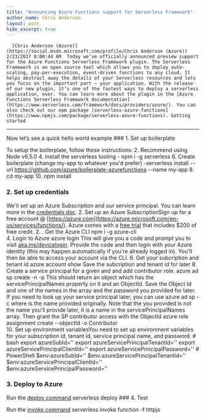 ```yaml
---
title: "Announcing Azure Functions support for Serverless Framework"
author_name: Chris Anderson 
layout: post
hide_excerpt: true
---
```

      [Chris Anderson (Azure)](https://social.msdn.microsoft.com/profile/Chris Anderson (Azure))  2/23/2017 8:00:44 AM  Today we’ve officially announced preview support for the Azure Functions Serverless Framework plugin. The Serverless Framework is an open source tool which allows you to deploy auto-scaling, pay-per-execution, event-driven functions to any cloud. It helps abstract away the details of your Serverless resources and lets you focus on the important part – your application. With the release of our new plugin, it’s one of the fastest ways to deploy a serverless application, ever. You can learn more about the plugin in the [Azure Functions Serverless Framework documentation](https://www.serverless.com/framework/docs/providers/azure/). You can also check out our npm package [serverless-azure-functions](https://www.npmjs.com/package/serverless-azure-functions). Getting started
---------------

 Now let’s see a quick hello world example ### 1. Set up boilerplate

 To setup the boilerplate, follow these instructions:  2. Recommend using Node v6.5.0
 4. Install the serverless tooling - npm i -g serverless
 6. Create boilerplate (change my-app to whatever you'd prefer) -serverless install --url https://github.com/azure/boilerplate-azurefunctions --name my-app
 8. cd my-app
 10. npm install
  ### 2. Set up credentials

 We'll set up an Azure Subscription and our service principal. You can learn more in the [credentials doc](https://www.serverless.com/framework/docs/providers/azure/guide/credentials).  2. Set up an Azure SubscriptionSign up for a free account @ [https://azure.com](https://azure.microsoft.com/en-us/services/functions/). Azure comes with a [free trial](https://azure.microsoft.com/en-us/free/) that includes $200 of free credit.
   2. . Get the Azure CLI  npm i -g azure-cli  
 4. Login to Azure  azure login  This will give you a code and prompt you to visit [aka.ms/devicelogin](https://aka.ms/devicelogin). Provide the code and then login with your Azure identity (this may happen automatically if you're already logged in). You'll then be able to access your account via the CLI.
 6. Get your subcription and tenant id  azure account show  Save the subcription and tenant id for later
 8. Create a service principal for a given <name> and <password> and add contributor role.  azure ad sp create -n <name> -p <password>  This should return an object which has the servicePrincipalNames property on it and an ObjectId. Save the Object Id and one of the names in the array and the password you provided for later. If you need to look up your service principal later, you can use azure ad sp -c <name> where <name> is the name provided originally. Note that the <name> you provided is not the name you'll provide later, it is a name in the servicePrincipalNames array. Then grant the SP contributor access with the ObjectId  azure role assignment create --objectId <objectIDFromCreateStep> -o Contributor  
 10. Set up environment variablesYou need to set up environment variables for your subscription id, tenant id, service principal name, and password.  # bash export azureSubId='<subscriptionId>' export azureServicePrincipalTenantId='<tenantId>' export azureServicePrincipalClientId='<servicePrincipalName>' export azureServicePrincipalPassword='<password>'   # PowerShell $env:azureSubId='<subscriptionId>' $env:azureServicePrincipalTenantId='<tenantId>' $env:azureServicePrincipalClientId='<servicePrincipalName>' $env:azureServicePrincipalPassword='<password>'  
  ### 3. Deploy to Azure

 Run the [deploy command](https://www.serverless.com/framework/docs/providers/azure/cli-reference/deploy) serverless deploy  ### 4. Test

 Run the [invoke command](https://www.serverless.com/framework/docs/providers/azure/cli-reference/invoke) serverless invoke function -f httpjs      